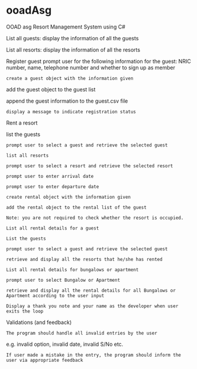 # ooadAsg
OOAD asg Resort Management System using C#

 List all guests: display the information of all the guests

List all resorts: display the information of all the resorts

Register guest
	prompt user for the following information for the guest: NRIC number, name, telephone number and whether to sign up as member
 
	create a guest object with the information given
 
  add the guest object to the guest list
  
  append the guest information to the guest.csv file
  
	display a message to indicate registration status

Rent a resort
	
 list the guests
 
	prompt user to select a guest and retrieve the selected guest
 
	list all resorts
 
	prompt user to select a resort and retrieve the selected resort
 
	prompt user to enter arrival date
 
	prompt user to enter departure date
 
	create rental object with the information given
 
	add the rental object to the rental list of the guest
 
	Note: you are not required to check whether the resort is occupied.

	List all rental details for a guest 
 
	List the guests
 
	prompt user to select a guest and retrieve the selected guest
 
	retrieve and display all the resorts that he/she has rented

	List all rental details for bungalows or apartment
 
	prompt user to select Bungalow or Apartment
 
	retrieve and display all the rental details for all Bungalows or Apartment according to the user input

	Display a thank you note and your name as the developer when user exits the loop

Validations (and feedback)

	The program should handle all invalid entries by the user 
 
e.g. invalid option, invalid date, invalid S/No etc.

	If user made a mistake in the entry, the program should inform the user via appropriate feedback

